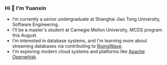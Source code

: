 ### Hi 👋 I'm Yuanxin

- I’m currently a senior undergraduate at Shanghai Jiao Tong University, Software Engineering.
- I'll be a master's student at Carnegie Mellon University, MCDS program this August.
- I’m interested in database systems, and I'm learning more about streaming databases via contributing to [RisingWave](https://github.com/risingwavelabs/risingwave).
- I'm exploring modern cloud systems and platforms like [Apache Openwhisk](https://github.com/apache/openwhisk).

